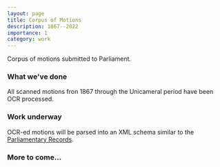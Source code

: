 ```yaml
---
layout: page
title: Corpus of Motions
description: 1867--2022
importance: 1
category: work
---
```


Corpus of motions submitted to Parliament.

### What we've done

All  scanned motions fron 1867 through the Unicameral period have been OCR processed.

### Work underway

OCR-ed motions will be parsed into an XML schema similar to the <a href="/projects/parliamentary-recotds/" target="_blank">Parliamentary Records</a>.

### More to come...
